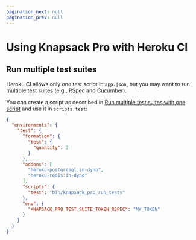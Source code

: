 ```yaml
---
pagination_next: null
pagination_prev: null
---
```


# Using Knapsack Pro with Heroku CI

## Run multiple test suites

Heroku CI allows only one test script in `app.json`, but you may want to run multiple test suites (e.g., RSpec and Cucumber).

You can create a script as described in [Run multiple test suites with one script](cookbook.md#run-multiple-test-commands-with-one-script) and use it in `scripts.test`:

```json
{
  "environments": {
    "test": {
      "formation": {
        "test": {
          "quantity": 2
        }
      },
      "addons": [
        "heroku-postgresql:in-dyno",
        "heroku-redis:in-dyno"
      ],
      "scripts": {
        "test": "bin/knapsack_pro_run_tests"
      },
      "env": {
        "KNAPSACK_PRO_TEST_SUITE_TOKEN_RSPEC": "MY_TOKEN"
      }
    }
  }
}
```
